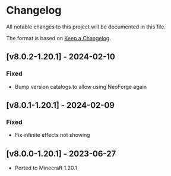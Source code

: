 # Changelog
All notable changes to this project will be documented in this file.

The format is based on [Keep a Changelog].

## [v8.0.2-1.20.1] - 2024-02-10
### Fixed
- Bump version catalogs to allow using NeoForge again

## [v8.0.1-1.20.1] - 2024-02-09
### Fixed
- Fix infinite effects not showing

## [v8.0.0-1.20.1] - 2023-06-27
- Ported to Minecraft 1.20.1

[Keep a Changelog]: https://keepachangelog.com/en/1.0.0/
